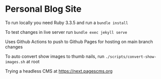 # Personal Blog Site

To run locally you need Ruby 3.3.5 and run a `bundle install`

To test changes in live server run `bundle exec jekyll serve`

Uses Github Actions to push to Github Pages for hosting on main branch changes

To auto convert show images to thumb nails, run `./scripts/convert-show-images.sh` at root

Trying a headless CMS at https://next.pagescms.org
